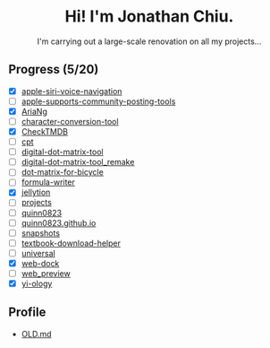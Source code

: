 <h1 align=center>Hi! I'm Jonathan Chiu.</h1>

<p align="center">I'm carrying out a large-scale renovation on all my projects...</p>

## Progress (5/20)

- [x] [apple-siri-voice-navigation](https://github.com/quinn0823/apple-siri-voice-navigation)
- [ ] [apple-supports-community-posting-tools](https://github.com/quinn0823/apple-supports-community-posting-tools)
- [x] [AriaNg](https://github.com/quinn0823/AriaNg)
- [ ] [character-conversion-tool](https://github.com/quinn0823/character-conversion-tool)
- [x] [CheckTMDB](https://github.com/quinn0823/CheckTMDB)
- [ ] [cpt](https://github.com/quinn0823/cpt)
- [ ] [digital-dot-matrix-tool](https://github.com/quinn0823/digital-dot-matrix-tool)
- [ ] [digital-dot-matrix-tool_remake](https://github.com/quinn0823/digital-dot-matrix-tool_remake)
- [ ] [dot-matrix-for-bicycle](https://github.com/quinn0823/dot-matrix-for-bicycle)
- [ ] [formula-writer](https://github.com/quinn0823/formula-writer)
- [x] [jellytion](https://github.com/quinn0823/jellytion)
- [ ] [projects](https://github.com/quinn0823/projects)
- [ ] [quinn0823](https://github.com/quinn0823/quinn0823)
- [ ] [quinn0823.github.io](https://github.com/quinn0823/quinn0823.github.io)
- [ ] [snapshots](https://github.com/quinn0823/snapshots)
- [ ] [textbook-download-helper](https://github.com/quinn0823/textbook-download-helper)
- [ ] [universal](https://github.com/quinn0823/universal)
- [x] [web-dock](https://github.com/quinn0823/web-dock)
- [ ] [web_preview](https://github.com/quinn0823/web_preview)
- [x] [yi-ology](https://github.com/quinn0823/yi-ology)

## Profile

- [OLD.md](./OLD.md)